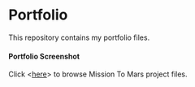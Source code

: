 # Portfolio

This repository contains my portfolio files. 

#### Portfolio Screenshot
<INSERT SCREENSHOT>

Click <[here](Mission-to-Mars)> to browse Mission To Mars project files.
 